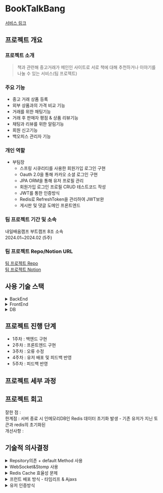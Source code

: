 # BookTalkBang
[서비스 링크](https://woogin.shop/booktalk)

## 프로젝트 개요
### 프로젝트 소개
> 책과 관련해 중고거래가 메인인 사이트로 서로 책에 대해 추천하거나 이야기를 나눌 수 있는 서비스(팀 프로젝트)

### 주요 기능
* 중고 거래 상품 등록
* 외부 상품과의 가격 비교 기능
* 거래를 위한 채팅기능
* 거래 후 판매자 평점 & 상품 리뷰기능
* 채팅과 리뷰를 위한 알림기능
* 회원 신고기능
* 백오피스 관리자 기능

### 개인 역할

* 부팀장
  * 스프링 시큐리티를 사용한 회원가입 로그인 구현
  * Oauth 2.0을 통해 카카오 소셜 로그인 구현
  * JPA ORM을 통해 유저 프로필 관리
  * 회원가입 로그인 프로필 CRUD 테스트코드 작성
  * JWT를 통한 인증방식
  * Redis로 RefreshToken을 관리하여 JWT보완
  * 게시판 및 댓글 도메인 프론트엔드

### 팀 프로젝트 기간 및 소속

내일배움캠프 부트캠프 8조 소속
<br>
2024.01~2024.02 (5주)

### 팀 프로젝트 Repo/Notion URL
[팀 프로젝트 Repo](https://github.com/junyeong237/booktalk)
<br>
[팀 프로젝트 Notion](https://www.notion.so/teamsparta/Book-3e585aeb94e0478cbf8285718775849b)

## 사용 기술 스택
<details>
  <summary>BackEnd</summary>
 
* Java 17
* Spring boot 3.2.1
* Spring security 6.2.1
* JWT 0.11.5
* gradle 8.5
* spring data jpa 3.2.1
* spring data redis 3.2.1
* Oauth 2.0
* junit5 5.10.1
  
</details>

<details>
  <summary>FrontEnd</summary>
 
* HTML
* CSS
* JavaScript(jQuery)
* AJAX
* bootstrap 5.3.0
* thymeleaf 3.1.2
  
</details>

<details>
  <summary>DB</summary>
 
* MySQL 8.2.0
* Redis
  
</details>

## 프로젝트 진행 단계

* 1주차 : 백엔드 구현
* 2주차 : 프론트엔드 구현
* 3주차 : 오류 수정
* 4주차 : 유저 배포 및 피드백 반영
* 5주차 : 피드백 반영

## 프로젝트 세부 과정

## 프로젝트 회고
잘한 점 : 
<br>
한계점 : 서버 종료 시 인메모리DB인 Redis 데이터 초기화 발생 - 기존 유저가 지닌 토큰과 redis의 초기화된 
<br>
개선사항 :
<br>

## 기술적 의사결정

<details>
  <summary>Repsitory의존 + default Method 사용</summary>
 
* 다른 서비스 도메인에서 다른 서비스를 호출하는 방식보단 레포지토리에 의존하는 방식 선택
* 이 경우 중복 메서드를 매번 작성해줘야하지만 이를 방지하기 위해 레포지토리단에서 디폴트 메서드를 사용해 중복성 제거
  
</details>

<details>
  <summary>WebSocket&Stomp 사용</summary>
 
* 채팅시스템을 위해선 클라이언트와 서버간의 양방향 통신을 제공받아야함
* 따라서 Http 통신과 다르게 연결을 맺고 바로 끊어버리는게 아닌 계속 유지할 수 있는WebSocket선택
* STOMP는 웹소켓과 함께 사용되는 메시징 프로토콜로 WebSocket만 사용했을때 일일히 handler를 수동작성해줘야했던것과 달리 STOMP를 웹소켓과 같이 사용하여 비교적 쉬운 초기설정과 관리가 가능한 pub/sub구조의 체계적인 응답형식을 가지고있다.
  
</details>

<details>
  <summary>Redis Cache 효율성 문제</summary>
 
* 같은 쿼리문이 쓸데없는 반복되는것을 피하기 위해 캐싱 사용
* 하지만 redis에 데이터가 쌓이는것 자체가 메모리 낭비로 이어질 수 있는 가능성이 있음
* 따라서 적절한 trade-off를 고려하여 레디스 캐싱의 시간을 줄이고 쿼리문 최적화가 필수적
  
</details>

<details>
  <summary>프런트 배포 방식 - 타임리프 & Ajaxs</summary>
 
* 타임리프를 사용하여 서버에서 동적으로 HTML을 생성하고 비동기적으로 데이터를 처리할 수 있는 ajax를 사용
* 따라서 모노리틱 아키텍쳐기반으로 프런트와 백엔드를 같이배포하는 방식선택
  
</details>

<details>
  <summary>유저 인증방식</summary>
 
* jwt
  * 사용자의 로그인 상태정보를 클라이언트에 저장하기 때문에 서버의 부담감소
  * 서버 간 토큰을 공유하거나 검증할 필요가 없기 때문에 확장성 보장
* Refresh Token
  * AccessToken의 사용주기를 짧게 하여 보안을 강화함과 동시에 사용자에게 잦은 로그인 경험을 주지 않기 위해 사용
  * 인메모리DB인 레디스를 활용해 적은 메모리사용과 빠른 작성으로 Refresh Token을 저장
  * 레디스의 TTL을 통해 RefreshToken 사용주기 관리가 용이
  * key value 형태로 RefreshToken과 user_id를 저장
* authentification filter vs userService에 직접 구현
  * 실제적으로 다른 api에서 요구되는 인가 상태는 authoriaztion filter를 통해 모듈화된 상태
  * 소셜로그인, 차단유저와 탈퇴유저의 로그인 제한 등 인증매커니즘의 유연성 필요로 직접 구현 결정
    
</details>
